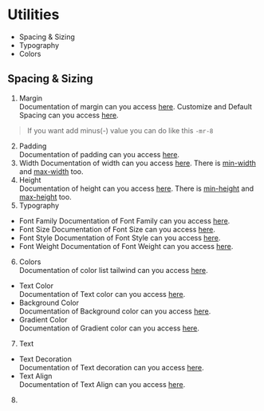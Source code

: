 # Utilities
- Spacing & Sizing
- Typography
- Colors

## Spacing & Sizing
1. Margin  
Documentation of margin can you access [here](https://tailwindcss.com/docs/margin).
Customize and Default Spacing can you access [here](https://tailwindcss.com/docs/customizing-spacing).
> If you want add minus(-) value you can do like this `-mr-8`  
2. Padding  
Documentation of padding can you access [here](https://tailwindcss.com/docs/padding).
3. Width
Documentation of width can you access [here](https://tailwindcss.com/docs/width#header). There is [min-width](https://tailwindcss.com/docs/min-width#header) and [max-width](https://tailwindcss.com/docs/max-width#header) too.
4. Height  
Documentation of height can you access [here](https://tailwindcss.com/docs/height#header). There is [min-height](https://tailwindcss.com/docs/min-height#header) and [max-height](https://tailwindcss.com/docs/max-height#header) too.
5. Typography  
- Font Family
Documentation of Font Family can you access [here](https://tailwindcss.com/docs/font-family).
- Font Size
Documentation of Font Size can you access [here](https://tailwindcss.com/docs/font-size).
- Font Style
Documentation of Font Style can you access [here](https://tailwindcss.com/docs/font-style).
- Font Weight
Documentation of Font Weight can you access [here](https://tailwindcss.com/docs/font-weight).
6. Colors  
Documentation of color list tailwind can you access [here](https://tailwindcss.com/docs/customizing-colors).
- Text Color  
Documentation of Text color can you access [here](https://tailwindcss.com/docs/text-color).
- Background Color  
Documentation of Background color can you access [here](https://tailwindcss.com/docs/background-color).
- Gradient Color  
Documentation of Gradient color can you access [here](https://tailwindcss.com/docs/gradient-color-stops).
7. Text
- Text Decoration  
Documentation of Text decoration can you access [here](https://tailwindcss.com/docs/text-decoration).
- Text Align  
Documentation of Text Align can you access [here](https://tailwindcss.com/docs/text-align).
8. 